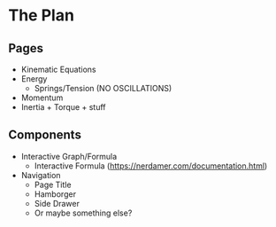 # The Plan

## Pages
- Kinematic Equations
- Energy
    - Springs/Tension (NO OSCILLATIONS)
- Momentum
- Inertia + Torque + stuff

## Components
- Interactive Graph/Formula
    - Interactive Formula (https://nerdamer.com/documentation.html)
- Navigation
    - Page Title
    - Hamborger
    - Side Drawer
    - Or maybe something else?